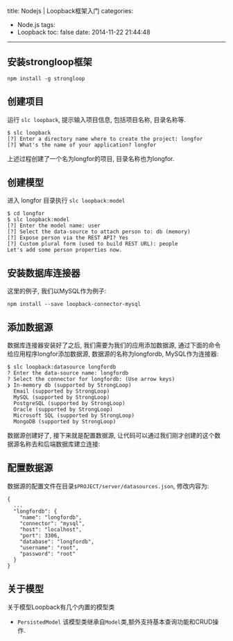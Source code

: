 title: Nodejs | Loopback框架入门
categories:
  - Node.js
tags:
  - Loopback
toc: false
date: 2014-11-22 21:44:48
---

## 安装strongloop框架

```shell
npm install -g strongloop
```

## 创建项目

运行 `slc loopback`, 提示输入项目信息, 包括项目名称, 目录名称等.

```shell
$ slc loopback
[?] Enter a directory name where to create the project: longfor
[?] What's the name of your application? longfor
```

上述过程创建了一个名为longfor的项目, 目录名称也为longfor.

## 创建模型

进入 longfor 目录执行 `slc loopback:model`

```shell
$ cd longfor
$ slc loopback:model
[?] Enter the model name: user
[?] Select the data-source to attach person to: db (memory)
[?] Expose person via the REST API? Yes
[?] Custom plural form (used to build REST URL): people
Let's add some person properties now.
```

## 安装数据库连接器

这里的例子, 我们以MySQL作为例子:

```shell
npm install --save loopback-connector-mysql
```

## 添加数据源

数据库连接器安装好了之后, 我们需要为我们的应用添加数据源, 通过下面的命令给应用程序longfor添加数据源, 数据源的名称为longfordb, MySQL作为连接器:

```shell
$ slc loopback:datasource longfordb
? Enter the data-source name: longfordb
? Select the connector for longfordb: (Use arrow keys)
❯ In-memory db (supported by StrongLoop)
  Email (supported by StrongLoop)
  MySQL (supported by StrongLoop)
  PostgreSQL (supported by StrongLoop)
  Oracle (supported by StrongLoop)
  Microsoft SQL (supported by StrongLoop)
  MongoDB (supported by StrongLoop)
```

数据源创建好了, 接下来就是配置数据源, 让代码可以通过我们刚才创建的这个数据源名称去和后端数据库建立连接:

## 配置数据源

数据源的配置文件在目录`$PROJECT/server/datasources.json`, 修改内容为:

```shell
{
  ...
  "longfordb": {
    "name": "longfordb",
    "connector": "mysql",
    "host": "localhost",
    "port": 3306,
    "database": "longfordb",
    "username": "root",
    "password": "root"
  }
}
```

## 关于模型

关于模型Loopback有几个内置的模型类

- `PersistedModel`
该模型类继承自`Model`类,额外支持基本查询功能和CRUD操作.


